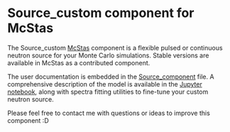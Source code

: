 # Source_custom component for McStas

The Source_custom [McStas](https://www.mcstas.org/) component is a flexible pulsed or continuous neutron source for your Monte Carlo simulations.
Stable versions are available in McStas as a contributed component.

The user documentation is embedded in the [Source_component](Source_custom.comp) file.
A comprehensive description of the model is available in the [Jupyter notebook](Source_custom_model.ipynb), along with spectra fitting utilities to fine-tune your custom neutron source.

Please feel free to contact me with questions or ideas to improve this component :D

